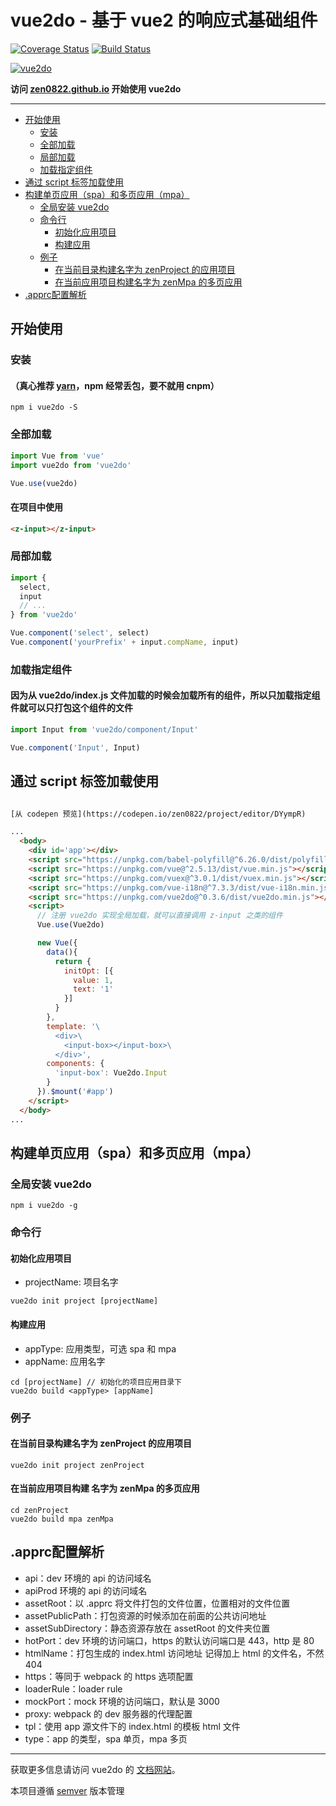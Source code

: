 # vue2do - 基于 vue2 的响应式基础组件

[![Coverage Status](https://coveralls.io/repos/github/zen0822/vue2do/badge.svg)](https://coveralls.io/github/zen0822/vue2do)
[![Build Status](https://travis-ci.org/zen0822/vue2do.svg?branch=master)](https://travis-ci.org/zen0822/vue2do)

[![vue2do](https://nodei.co/npm/vue2do.png)](https://npmjs.org/package/vue2do)

**访问 [zen0822.github.io](https://zen0822.github.io) 开始使用 vue2do**

---

- [开始使用](#开始使用)
  - [安装](#安装)
  - [全部加载](#全部加载)
  - [局部加载](#局部加载)
  - [加载指定组件](#加载指定组件)
- [通过 script 标签加载使用](#通过-script-标签加载使用)
- [构建单页应用（spa）和多页应用（mpa）](#构建单页应用（spa）和多页应用（mpa）)
  - [全局安装 vue2do](#全局安装-vue2do)
  - [命令行](#命令行)
    - [初始化应用项目](#初始化应用项目)
    - [构建应用](#构建应用)
  - [例子](#例子)
    - [在当前目录构建名字为 zenProject 的应用项目](#在当前目录构建名字为-zenProject-的应用项目)
    - [在当前应用项目构建名字为 zenMpa 的多页应用](#在当前应用项目构建名字为-zenMpa-的多页应用)
- [.apprc配置解析](#.apprc配置解析)

## 开始使用

### 安装

#### （真心推荐 [yarn](https://yarnpkg.com/zh-Hans/)，npm 经常丢包，要不就用 cnpm）

```shell
npm i vue2do -S
```

### 全部加载

``` js
import Vue from 'vue'
import vue2do from 'vue2do'

Vue.use(vue2do)
```

#### 在项目中使用

```html
<z-input></z-input>
```

### 局部加载

```js
import {
  select,
  input
  // ...
} from 'vue2do'

Vue.component('select', select)
Vue.component('yourPrefix' + input.compName, input)
```

### 加载指定组件

#### 因为从 vue2do/index.js 文件加载的时候会加载所有的组件，所以只加载指定组件就可以只打包这个组件的文件

```js
import Input from 'vue2do/component/Input'

Vue.component('Input', Input)
```

## 通过 script 标签加载使用

```html

[从 codepen 预览](https://codepen.io/zen0822/project/editor/DYympR)

...
  <body>
    <div id='app'></div>
    <script src="https://unpkg.com/babel-polyfill@^6.26.0/dist/polyfill.min.js"></script>
    <script src="https://unpkg.com/vue@^2.5.13/dist/vue.min.js"></script>
    <script src="https://unpkg.com/vuex@^3.0.1/dist/vuex.min.js"></script>
    <script src="https://unpkg.com/vue-i18n@^7.3.3/dist/vue-i18n.min.js"></script>
    <script src="https://unpkg.com/vue2do@^0.3.6/dist/vue2do.min.js"></script>
    <script>
      // 注册 vue2do 实现全局加载，就可以直接调用 z-input 之类的组件
      Vue.use(Vue2do)

      new Vue({
        data(){
          return {
            initOpt: [{
              value: 1,
              text: '1'
            }]
          }
        },
        template: '\
          <div>\
            <input-box></input-box>\
          </div>',
        components: {
          'input-box': Vue2do.Input
        }
      }).$mount('#app')
    </script>
  </body>
...
```

## 构建单页应用（spa）和多页应用（mpa）

### 全局安装 vue2do

```shell
npm i vue2do -g
```

### 命令行

#### 初始化应用项目

- projectName: 项目名字

```shell
vue2do init project [projectName]
```

#### 构建应用

- appType: 应用类型，可选 spa 和 mpa
- appName: 应用名字

```shell
cd [projectName] // 初始化的项目应用目录下
vue2do build <appType> [appName]
```

### 例子

#### 在当前目录构建名字为 zenProject 的应用项目

```shell
vue2do init project zenProject
```

#### 在当前应用项目构建 名字为 zenMpa 的多页应用

```shell
cd zenProject
vue2do build mpa zenMpa
```

## .apprc配置解析

- api：dev 环境的 api 的访问域名
- apiProd 环境的 api 的访问域名
- assetRoot：以 .apprc 将文件打包的文件位置，位置相对的文件位置
- assetPublicPath：打包资源的时候添加在前面的公共访问地址
- assetSubDirectory：静态资源存放在 assetRoot 的文件夹位置
- hotPort：dev 环境的访问端口，https 的默认访问端口是 443，http 是 80
- htmlName：打包生成的 index.html 访问地址 记得加上 html 的文件名，不然 404
- https：等同于 webpack 的 https 选项配置
- loaderRule：loader rule
- mockPort：mock 环境的访问端口，默认是 3000
- proxy: webpack 的 dev 服务器的代理配置
- tpl：使用 app 源文件下的 index.html 的模板 html 文件
- type：app 的类型，spa 单页，mpa 多页

---

获取更多信息请访问 vue2do 的 [文档网站](https://zen0822.github.io)。

本项目遵循 [semver](http://semver.org/lang/zh-CN/) 版本管理
